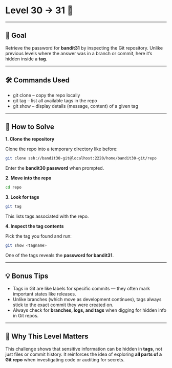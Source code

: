 # Level 30 → 31 🔐  

---

## 🎯 Goal  

Retrieve the password for **bandit31** by inspecting the Git repository. Unlike previous levels where the answer was in a branch or commit, here it’s hidden inside a **tag**.  

---

## 🛠 Commands Used  

- git clone – copy the repo locally  
- git tag – list all available tags in the repo  
- git show <tag> – display details (message, content) of a given tag  

---

## 🚀 How to Solve  

**1. Clone the repository**  

Clone the repo into a temporary directory like before:  

  ```bash
  git clone ssh://bandit30-git@localhost:2220/home/bandit30-git/repo  
  ```

Enter the **bandit30 password** when prompted.  

**2. Move into the repo**  

  ```bash
  cd repo  
  ```

**3. Look for tags**  
  
  ```bash
  git tag  
  ```

This lists tags associated with the repo.  

**4. Inspect the tag contents**  

Pick the tag you found and run:  

  ```bash
  git show <tagname>    
  ```

One of the tags reveals the **password for bandit31**.  

---

## 💡 Bonus Tips  

- Tags in Git are like labels for specific commits — they often mark important states like releases.  
- Unlike branches (which move as development continues), tags always stick to the exact commit they were created on.  
- Always check for **branches, logs, and tags** when digging for hidden info in Git repos.  

---

## 🧠 Why This Level Matters  

This challenge shows that sensitive information can be hidden in **tags**, not just files or commit history. It reinforces the idea of exploring **all parts of a Git repo** when investigating code or auditing for secrets.  
